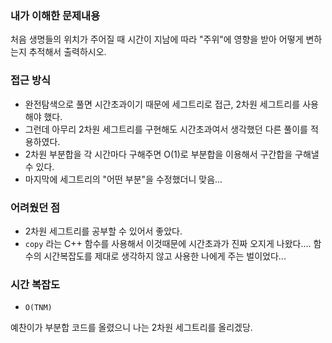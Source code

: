 ### **내가 이해한 문제내용**
처음 생명들의 위치가 주어질 때 시간이 지남에 따라 "주위"에 영향을 받아 어떻게 변하는지 추적해서 출력하시오.

### **접근 방식**
- 완전탐색으로 풀면 시간초과이기 때문에 세그트리로 접근, 2차원 세그트리를 사용해야 했다.
- 그런데 아무리 2차원 세그트리를 구현해도 시간초과여서 생각했던 다른 풀이를 적용하였다.
- 2차원 부분합을 각 시간마다 구해주면 O(1)로 부분합을 이용해서 구간합을 구해낼 수 있다.
- 마지막에 세그트리의 "어떤 부분"을 수정했더니 맞음...

### **어려웠던 점**
- 2차원 세그트리를 공부할 수 있어서 좋았다.
- `copy` 라는 C++ 함수를 사용해서 이것때문에 시간초과가 진짜 오지게 나왔다…. 함수의 시간복잡도를 제대로 생각하지 않고 사용한 나에게 주는 벌이었다...

### **시간 복잡도**
  - `O(TNM)`

예찬이가 부분합 코드를 올렸으니 나는 2차원 세그트리를 올리겠당.